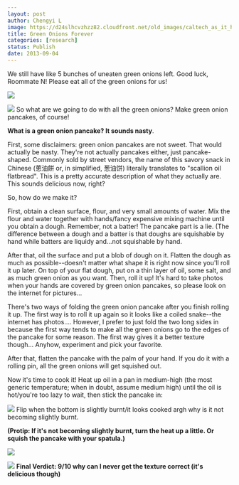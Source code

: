 ```yaml
---
layout: post
author: Chengyi L
image: https://d24slhcvzhzz82.cloudfront.net/old_images/caltech_as_it_happens/6a0105349b8251970b019105005ce1970c.jpg
title: Green Onions Forever
categories: [research]
status: Publish
date: 2013-09-04
---
```



We still have like 5 bunches of uneaten green onions left. Good luck, Roommate N! Please eat all of the green onions for us! 


![](https://d24slhcvzhzz82.cloudfront.net/old_images/caltech_as_it_happens/6a0105349b8251970b019105006259970c.jpg)

![](https://d24slhcvzhzz82.cloudfront.net/old_images/caltech_as_it_happens/6a0105349b8251970b01901f0a8fad970b.jpg)
So what are we going to do with all the green onions? Make green onion pancakes, of course! 

**What is a green onion pancake? It sounds nasty**.

First, some disclaimers: green onion pancakes are not sweet. That would actually be nasty. They're not actually pancakes either, just pancake-shaped. Commonly sold by street vendors, the name of this savory snack in Chinese (蔥油餅 or, in simplified, 葱油饼) literally translates to "scallion oil flatbread". This is a pretty accurate description of what they actually are. This sounds delicious now, right?

So, how do we make it? 

First, obtain a clean surface, flour, and very small amounts of water. Mix the flour and water together with hands/fancy expensive mixing machine until you obtain a dough. Remember, not a batter! The pancake part is a lie. (The difference between a dough and a batter is that doughs are squishable by hand while batters are liquidy and...not squishable by hand. 

After that, oil the surface and put a blob of dough on it. Flatten the dough as much as possible--doesn't matter what shape it is right now since you'll roll it up later. On top of your flat dough, put on a thin layer of oil, some salt, and as much green onion as you want. Then, roll it up! It's hard to take photos when your hands are covered by green onion pancakes, so please look on the internet for pictures... 

There's two ways of folding the green onion pancake after you finish rolling it up. The first way is to roll it up again so it looks like a coiled snake--the internet has photos.... However, I prefer to just fold the two long sides in because the first way tends to make all the green onions go to the edges of the pancake for some reason. The first way gives it a better texture though... Anyhow, experiment and pick your favorite. 

After that, flatten the pancake with the palm of your hand. If you do it with a rolling pin, all the green onions will get squished out. 

Now it's time to cook it! Heat up oil in a pan in medium-high (the most generic temperature; when in doubt, assume medium high) until the oil is hot/you're too lazy to wait, then stick the pancake in:


![](https://d24slhcvzhzz82.cloudfront.net/old_images/caltech_as_it_happens/6a0105349b8251970b019aff26f487970b.jpg)
Flip when the bottom is slightly burnt/it looks cooked argh why is it not becoming slightly burnt. 

**(Protip: If it's not becoming slightly burnt, turn the heat up a little. Or squish the pancake with your spatula.)**

![](https://d24slhcvzhzz82.cloudfront.net/old_images/caltech_as_it_happens/6a0105349b8251970b019aff26ff07970b.jpg)

![](https://d24slhcvzhzz82.cloudfront.net/old_images/caltech_as_it_happens/6a0105349b8251970b019aff27c0c6970d.jpg)
**Final Verdict: 9/10 why can I never get the texture correct (it's delicious though)**

